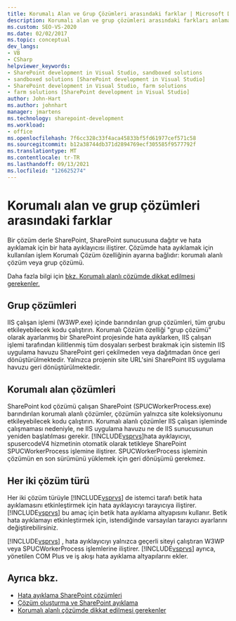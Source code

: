 ```yaml
---
title: Korumalı Alan ve Grup Çözümleri arasındaki farklar | Microsoft Docs
description: Korumalı alan ve grup çözümleri arasındaki farkları anlama. Her iki Visual Studio hata ayıklama yaklaşımlarının nasıl olduğunu bilirsiniz.
ms.custom: SEO-VS-2020
ms.date: 02/02/2017
ms.topic: conceptual
dev_langs:
- VB
- CSharp
helpviewer_keywords:
- SharePoint development in Visual Studio, sandboxed solutions
- sandboxed solutions [SharePoint development in Visual Studio]
- SharePoint development in Visual Studio, farm solutions
- farm solutions [SharePoint development in Visual Studio]
author: John-Hart
ms.author: johnhart
manager: jmartens
ms.technology: sharepoint-development
ms.workload:
- office
ms.openlocfilehash: 7f6cc328c33f4aca45833bf5fd61977cef571c58
ms.sourcegitcommit: b12a38744db371d2894769ecf305585f9577792f
ms.translationtype: MT
ms.contentlocale: tr-TR
ms.lasthandoff: 09/13/2021
ms.locfileid: "126625274"
---
```

# <a name="differences-between-sandboxed-and-farm-solutions"></a>Korumalı alan ve grup çözümleri arasındaki farklar
  Bir çözüm derle SharePoint, SharePoint sunucusuna dağıtır ve hata ayıklamak için bir hata ayıklayıcısı iliştirer. Çözümde hata ayıklamak için kullanılan işlem Korumalı Çözüm özelliğinin ayarına bağlıdır: korumalı alanlı çözüm veya grup çözümü.

 Daha fazla bilgi için [bkz. Korumalı alanlı çözümde dikkat edilmesi gerekenler.](../sharepoint/sandboxed-solution-considerations.md)

## <a name="farm-solutions"></a>Grup çözümleri
 IIS çalışan işlemi (W3WP.exe) içinde barındırılan grup çözümleri, tüm grubu etkileyebilecek kodu çalıştırın. Korumalı Çözüm özelliği "grup çözümü" olarak ayarlanmış bir SharePoint projesinde hata ayıklarken, IIS çalışan işlemi tarafından kilitlenmiş tüm dosyaları serbest bırakmak için sistemin IIS uygulama havuzu SharePoint geri çekilmeden veya dağıtmadan önce geri dönüştürülmektedir. Yalnızca projenin site URL'sini SharePoint IIS uygulama havuzu geri dönüştürülmektedir.

## <a name="sandboxed-solutions"></a>Korumalı alan çözümleri
 SharePoint kod çözümü çalışan SharePoint (SPUCWorkerProcess.exe) barındırılan korumalı alanlı çözümler, çözümün yalnızca site koleksiyonunu etkileyebilecek kodu çalıştırın. Korumalı alanlı çözümler IIS çalışan işleminde çalışmaması nedeniyle, ne IIS uygulama havuzu ne de IIS sunucusunun yeniden başlatılması gerekir. [!INCLUDE[vsprvs](../sharepoint/includes/vsprvs-md.md)]hata ayıklayıcıyı, spusercodeV4 hizmetinin otomatik olarak tetikleye SharePoint SPUCWorkerProcess işlemine iliştirer. SPUCWorkerProcess işleminin çözümün en son sürümünü yüklemek için geri dönüşümü gerekmez.

## <a name="either-type-of-solution"></a>Her iki çözüm türü
 Her iki çözüm türüyle [!INCLUDE[vsprvs](../sharepoint/includes/vsprvs-md.md)] de istemci tarafı betik hata ayıklamasını etkinleştirmek için hata ayıklayıcıyı tarayıcıya iliştirer. [!INCLUDE[vsprvs](../sharepoint/includes/vsprvs-md.md)] bu amaç için betik hata ayıklama altyapısını kullanır. Betik hata ayıklamayı etkinleştirmek için, istendiğinde varsayılan tarayıcı ayarlarını değiştirebilirsiniz.

 [!INCLUDE[vsprvs](../sharepoint/includes/vsprvs-md.md)] , hata ayıklayıcıyı yalnızca geçerli siteyi çalıştıran W3WP veya SPUCWorkerProcess işlemlerine iliştirer. [!INCLUDE[vsprvs](../sharepoint/includes/vsprvs-md.md)] ayrıca, yönetilen COM Plus ve iş akışı hata ayıklama altyapılarını ekler.

## <a name="see-also"></a>Ayrıca bkz.
- [Hata ayıklama SharePoint çözümleri](../sharepoint/debugging-sharepoint-solutions.md)
- [Çözüm oluşturma ve SharePoint ayıklama](../sharepoint/building-and-debugging-sharepoint-solutions.md)
- [Korumalı alanlı çözümde dikkat edilmesi gerekenler](../sharepoint/sandboxed-solution-considerations.md)
